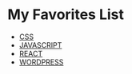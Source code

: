 # My Favorites List

- [CSS](./css.md)
- [JAVASCRIPT](./javascript.md)
- [REACT](./react.md)
- [WORDPRESS](./wordpress.md)
